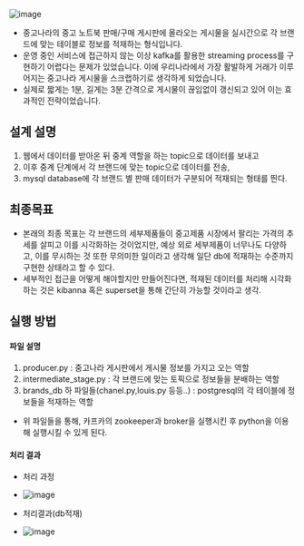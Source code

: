 
 ![image](https://user-images.githubusercontent.com/76681523/207795887-6ed61a30-ba16-4a6a-a576-713d5cdbc0c6.png)


- 중고나라의 중고 노트북 판매/구매 게시판에 올라오는 게시물을 실시간으로 각 브랜드에 맞는 테이블로 정보를 적재하는 형식입니다.
- 운영 중인 서비스에 접근하지 않는 이상 kafka를 활용한 streaming process를 구현하기 어렵다는 문제가 있었습니다. 이에 우리나라에서 가장 활발하게 거래가 이루어지는 중고나라 게시물을 스크랩하기로 생각하게 되었습니다.
- 실제로 짧게는 1분, 길게는 3분 간격으로 게시물이 끊임없이 갱신되고 있어 이는 효과적인 전략이었습니다.


## 설계 설명

1. 웹에서 데이터를 받아온 뒤 중계 역할을 하는 topic으로 데이터를 보내고
2. 이후 중계 단계에서 각 브랜드에 맞는 topic으로 데이터를 전송, 
3. mysql database에 각 브랜드 별 판매 데이터가 구분되어 적재되는 형태를 띈다.

## 최종목표

- 본래의 최종 목표는 각 브랜드의 세부제품들이 중고제품 시장에서 팔리는 가격의 추세를 살피고 이를 시각화하는 것이었지만, 예상 외로 세부제품이 너무나도 다양하고, 이를 무시하는 것 또한 무의미한 일이라고 생각해 일단 db에 적재하는 수준까지 구현한 상태라고 할 수 있다. 
- 세부적인 접근을 어떻게 해야할지만 만들어진다면, 적재된 데이터를 처리해 시각화하는 것은 kibanna 혹은 superset을 통해 간단히 가능할 것이라고 생각.
 
 
 ## 실행 방법
 
 #### 파일 설명
 1. producer.py : 중고나라 게시판에서 게시물 정보를 가지고 오는 역할
 2. intermediate_stage.py : 각 브랜드에 맞는 토픽으로 정보들을 분배하는 역할
 3. brands_db 하 파일들(chanel.py,louis.py 등등..) : postgresql의 각 테이블에 정보들을 적재하는 역할
 
 - 위 파일들을 통해, 카프카의 zookeeper과 broker을 실행시킨 후 python을 이용해 실행시킬 수 있게 된다. 

#### 처리 결과

- 처리 과정
- ![image](https://user-images.githubusercontent.com/76681523/207798018-d871ea54-be15-42ae-98dd-ee6cfaaff399.png)

- 처리결과(db적재)
- ![image](https://user-images.githubusercontent.com/76681523/207798172-78b132b1-3d06-46b1-ab49-5b28b66579f7.png)


